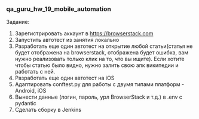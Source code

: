 ### qa_guru_hw_19_mobile_automation

Задание:
1) Зарегистрировать аккаунт в https://browserstack.com
2) Запустить автотест из занятия локально
3) Разработать еще один автотест на открытие любой статьи(статья не будет отображена на browserstack, 
отображена будет ошибка, вам нужно реализовать только клик на то, что вы ищите). 
Если хотите чтобы статью было видно, нужно залить свою апк википедии и работать с ней.
4) Разработать еще один автотест на iOS
5) Адаптировать conftest.py для работы с двумя типами платформ - Android, iOS
6) Вынести данные (логин, пароль, урл BrowserStack и т.д.) в .env с pydantic
7) Сделать сборку в Jenkins